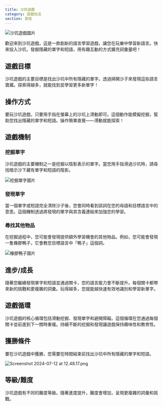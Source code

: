 ```yaml
---
title: 沙坑遊戲
category: 遊戲玩法
section: 其他
---
```

![沙坑遊戲圖片](https://help.studycat.com/hc/article_attachments/34873193987353)

歡迎來到沙坑遊戲，這是一款創新的語言學習遊戲，讓您在玩樂中學習新語言。快來投入沙坑，發掘隱藏的單字和短語，用有趣互動的方式擴充詞彙量吧！

## 遊戲目標

沙坑遊戲的主要目標是找出沙坑中所有隱藏的單字。透過掃開沙子來發現這些語言寶藏。探索得越多，就能找到並學習更多新單字！

## 操作方式

要玩沙坑遊戲，只要用手指在螢幕上的沙坑上滑動即可。這個動作能模擬挖掘，幫助您找出隱藏的單字和短語。操作簡單直覺——滑動就能探索！

## 遊戲機制

### 挖掘單字

沙坑遊戲的主要機制之一是挖掘以陰影表示的單字。當您用手指滑過沙坑時，請尋找暗示沙下藏有單字和短語的陰影。

![挖掘單字圖片](https://help.studycat.com/hc/article_attachments/34873193990169)

### 發現單字

當一個單字或短語完全清除沙子後，您會同時看到該詞在您的母語和目標語言中的意思。這個機制透過將發現的單字與其含義連結來加強您的學習。

### 尋找其他物品

在挖掘過程中，您可能會發現提供額外學習機會的其他物品。例如，您可能會發現一隻橡膠鴨子，它會教您目標語言中「鴨子」這個詞。

![橡膠鴨子圖片](https://help.studycat.com/hc/article_attachments/34873210402585)

## 進步/成長

隨著您繼續發現單字和短語並通過關卡，您的語言能力會不斷提升。每個關卡都帶來新的挑戰和更複雜的詞彙。玩得越多，您就能越快速有效地識別和學習新單字。

## 遊戲循環

沙坑遊戲的核心循環包括滑動挖掘、發現單字和避開障礙。這個循環在您通過每個關卡並前進到下一關時重複。持續不斷的挖掘和發現讓遊戲保持趣味性和教育性。

## 獲勝條件

要在沙坑遊戲中獲勝，您需要在時間結束前找出沙坑中所有隱藏的單字和短語。

![Screenshot 2024-07-12 at 12.48.17.png](https://help.studycat.com/hc/article_attachments/34967564471577)

## 等級/難度

沙坑遊戲有不同的難度等級。隨著進度提升，難度會增加，呈現更複雜的詞彙和挑戰。